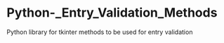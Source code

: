 # Python-_Entry_Validation_Methods
Python library for tkinter methods to be used for entry validation
